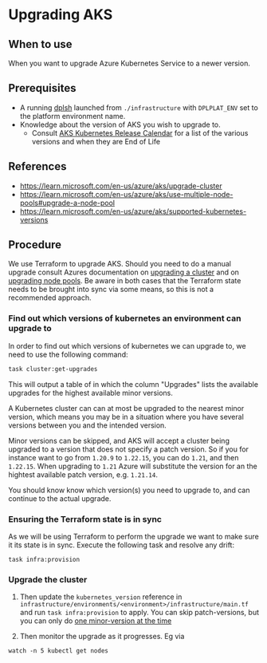 # Upgrading AKS

## When to use

When you want to upgrade Azure Kubernetes Service to a newer version.

## Prerequisites

* A running [dplsh](using-dplsh.md) launched from `./infrastructure` with
  `DPLPLAT_ENV` set to the platform environment name.
* Knowledge about the version of AKS you wish to upgrade to.
  * Consult [AKS Kubernetes Release Calendar](https://learn.microsoft.com/en-us/azure/aks/supported-kubernetes-versions?tabs=azure-cli#aks-kubernetes-release-calendar)
    for a list of the various versions and when they are End of Life

## References

* <https://learn.microsoft.com/en-us/azure/aks/upgrade-cluster>
* <https://learn.microsoft.com/en-us/azure/aks/use-multiple-node-pools#upgrade-a-node-pool>
* <https://learn.microsoft.com/en-us/azure/aks/supported-kubernetes-versions>

## Procedure

We use Terraform to upgrade AKS. Should you need to do a manual upgrade consult
Azures documentation on [upgrading a cluster](https://learn.microsoft.com/en-us/azure/aks/upgrade-cluster)
and on [upgrading node pools](https://learn.microsoft.com/en-us/azure/aks/use-multiple-node-pools#upgrade-a-node-pool).
Be aware in both cases that the Terraform state needs to be brought into sync
via some means, so this is not a recommended approach.

### Find out which versions of kubernetes an environment can upgrade to

In order to find out which versions of kubernetes we can upgrade to, we need to
use the following command:

```bash
task cluster:get-upgrades
```

This will output a table of in which the column "Upgrades" lists the available
upgrades for the highest available minor versions.

A Kubernetes cluster can can at most be upgraded to the nearest minor version,
which means you may be in a situation where you have several versions between
you and the intended version.

Minor versions can be skipped, and AKS will accept a cluster being upgraded to
a version that does not specify a patch version. So if you for instance want
to go from `1.20.9` to `1.22.15`, you can do `1.21`, and then `1.22.15`. When
upgrading to `1.21` Azure will substitute the version for an the hightest available
patch version, e.g. `1.21.14`.

You should know know which version(s) you need to upgrade to, and can continue to
the actual upgrade.

### Ensuring the Terraform state is in sync

As we will be using Terraform to perform the upgrade we want to make sure it its
state is in sync. Execute the following task and resolve any drift:

```shell
task infra:provision
```

### Upgrade the cluster

1. Then update the `kubernetes_version` reference in `infrastructure/environments/<environment>/infrastructure/main.tf`
  and run `task infra:provision` to apply. You can skip patch-versions, but you
  can only do [one minor-version at the time](https://learn.microsoft.com/en-us/azure/aks/upgrade-cluster?tabs=azure-cli#check-for-available-aks-cluster-upgrades)

2. Then monitor the upgrade as it progresses. Eg via

```shell
watch -n 5 kubectl get nodes
```
